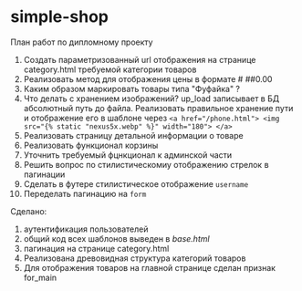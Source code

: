 # simple-shop
План работ по дипломному проекту
1. Создать параметризованный url отображения на странице category.html требуемой категории товаров
1. Реализовать метод для отображения цены в формате # ##0.00
1. Каким образом маркировать товары типа "Фуфайка" ?
1. Что делать с хранением изображений? up_load записывает в БД абсолютный путь до файла. Реализовать правильное хранение пути и отображение его в шаблоне через `<a href="/phone.html">
              <img src="{% static "nexus5x.webp" %}" width="180">
            </a>`
1. Реализовать страницу детальной информации о товаре
1. Реализовать функционал корзины
1. Уточнить требуемый фцнкционал к админской части
1. Решить вопрос по стилистическомиу отображению стрелок в пагинации
1. Сделать в футере стилистическое отображение `username`
1. Переделать пагинацию на `form`

Сделано:
1. аутентификация пользователей
1. общий код всех шаблонов выведен в *base.html*
1. пагинация на странице category.html
1. Реализована древовидная структура категорий товаров
1. Для отображения товаров на главной странице сделан признак for_main
